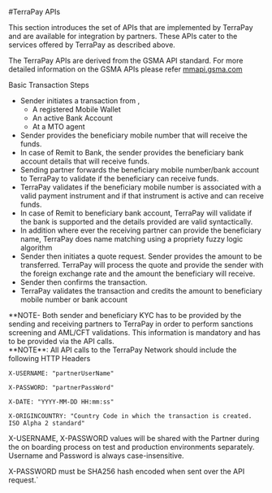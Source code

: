 #TerraPay APIs

This section introduces the set of APIs that are implemented by TerraPay and are available for integration by partners. These APIs cater to the services offered by TerraPay as described above.

The TerraPay APIs are derived from the GSMA API standard. For more detailed information on the GSMA APIs please refer <a href='http://mmapai.gsma.com'>mmapi.gsma.com</a>

Basic Transaction Steps

* Sender initiates a transaction from ,
   * A registered Mobile Wallet
   * An active Bank Account
   * At a MTO agent
* Sender provides the beneficiary mobile number that will receive the funds.
* In case of Remit to Bank, the sender provides the beneficiary bank account details that will receive funds.
* Sending partner forwards the beneficiary mobile number/bank account to TerraPay to validate if the beneficiary can receive funds.
* TerraPay validates if the beneficiary mobile number is associated with a valid payment instrument and if that instrument is active and can receive funds.
* In case of Remit to beneficiary bank account, TerraPay will validate if the bank is supported and the details provided are valid syntactically.
* In addition where ever the receiving partner can provide the beneficiary name, TerraPay does name matching using a propriety fuzzy logic algorithm
* Sender then initiates a quote request. Sender provides the amount to be transferred. TerraPay will process the quote and provide the sender with the foreign exchange rate and the amount the beneficiary will receive.
* Sender then confirms the transaction.
* TerraPay validates the transaction and credits the amount to beneficiary mobile number or bank account


<aside class="notice">
**NOTE- Both sender and beneficiary KYC has to be provided by the sending and receiving partners to TerraPay in order to perform sanctions screening and AML/CFT validations. This information is mandatory and has to be provided via the API calls.
</aside>
**NOTE**:
All API calls to the TerraPay Network should include the following HTTP Headers

`X-USERNAME: "partnerUserName"`

`X-PASSWORD: "partnerPassWord"`

`X-DATE: "YYYY-MM-DD HH:mm:ss"`

`X-ORIGINCOUNTRY: "Country Code in which the transaction is created. ISO Alpha 2 standard"`

X-USERNAME, X-PASSWORD values will be shared with the Partner during the on boarding process on test and production environments separately.
Username and Password is always case-insensitive.

X-PASSWORD must be SHA256 hash encoded when sent over the API request.`
